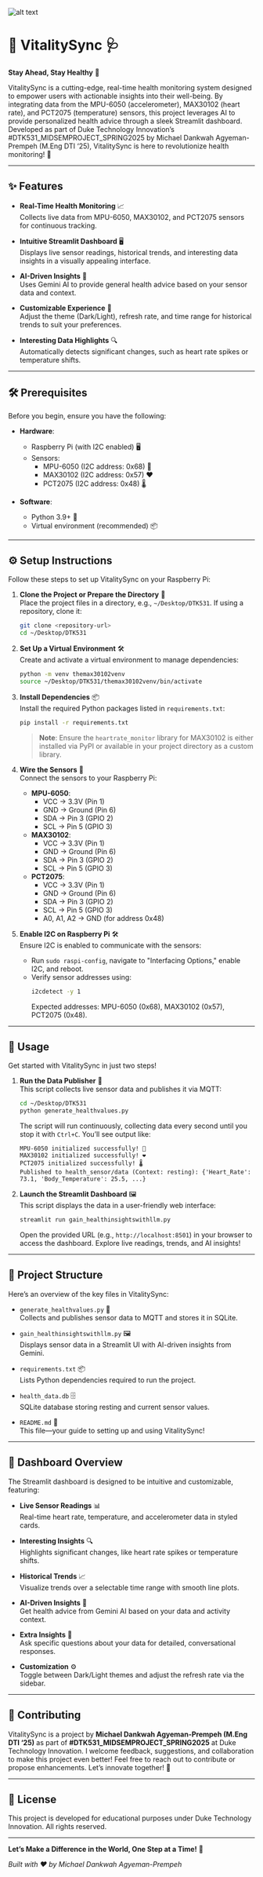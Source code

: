 ![alt text](essentials/images/VitalitySync_Logo.png)

# 💖 VitalitySync 🩺
**Stay Ahead, Stay Healthy** 🌟

VitalitySync is a cutting-edge, real-time health monitoring system designed to empower users with actionable insights into their well-being. By integrating data from the MPU-6050 (accelerometer), MAX30102 (heart rate), and PCT2075 (temperature) sensors, this project leverages AI to provide personalized health advice through a sleek Streamlit dashboard. Developed as part of Duke Technology Innovation’s #DTK531_MIDSEMPROJECT_SPRING2025 by Michael Dankwah Agyeman-Prempeh (M.Eng DTI ‘25), VitalitySync is here to revolutionize health monitoring! 🚀

---

## ✨ Features

- **Real-Time Health Monitoring** 📈  
  Collects live data from MPU-6050, MAX30102, and PCT2075 sensors for continuous tracking.

- **Intuitive Streamlit Dashboard** 🖥️  
  Displays live sensor readings, historical trends, and interesting data insights in a visually appealing interface.

- **AI-Driven Insights** 🤖  
  Uses Gemini AI to provide general health advice based on your sensor data and context.

- **Customizable Experience** 🎨  
  Adjust the theme (Dark/Light), refresh rate, and time range for historical trends to suit your preferences.

- **Interesting Data Highlights** 🔍  
  Automatically detects significant changes, such as heart rate spikes or temperature shifts.

---

## 🛠️ Prerequisites

Before you begin, ensure you have the following:

- **Hardware**:
  - Raspberry Pi (with I2C enabled) 🖥️
  - Sensors:
    - MPU-6050 (I2C address: 0x68) 📏
    - MAX30102 (I2C address: 0x57) ❤️
    - PCT2075 (I2C address: 0x48) 🌡️

- **Software**:
  - Python 3.9+ 🐍
  - Virtual environment (recommended) 📦

---

## ⚙️ Setup Instructions

Follow these steps to set up VitalitySync on your Raspberry Pi:

1. **Clone the Project or Prepare the Directory** 📂  
   Place the project files in a directory, e.g., `~/Desktop/DTK531`. If using a repository, clone it:
   ```bash
   git clone <repository-url>
   cd ~/Desktop/DTK531
   ```

2. **Set Up a Virtual Environment** 🛠️  
   Create and activate a virtual environment to manage dependencies:
   ```bash
   python -m venv themax30102venv
   source ~/Desktop/DTK531/themax30102venv/bin/activate
   ```

3. **Install Dependencies** 📦  
   Install the required Python packages listed in `requirements.txt`:
   ```bash
   pip install -r requirements.txt
   ```
   > **Note**: Ensure the `heartrate_monitor` library for MAX30102 is either installed via PyPI or available in your project directory as a custom library.

4. **Wire the Sensors** 🔌  
   Connect the sensors to your Raspberry Pi:
   - **MPU-6050**:
     - VCC → 3.3V (Pin 1)
     - GND → Ground (Pin 6)
     - SDA → Pin 3 (GPIO 2)
     - SCL → Pin 5 (GPIO 3)
   - **MAX30102**:
     - VCC → 3.3V (Pin 1)
     - GND → Ground (Pin 6)
     - SDA → Pin 3 (GPIO 2)
     - SCL → Pin 5 (GPIO 3)
   - **PCT2075**:
     - VCC → 3.3V (Pin 1)
     - GND → Ground (Pin 6)
     - SDA → Pin 3 (GPIO 2)
     - SCL → Pin 5 (GPIO 3)
     - A0, A1, A2 → GND (for address 0x48)

5. **Enable I2C on Raspberry Pi** 🛠️  
   Ensure I2C is enabled to communicate with the sensors:
   - Run `sudo raspi-config`, navigate to "Interfacing Options," enable I2C, and reboot.
   - Verify sensor addresses using:
     ```bash
     i2cdetect -y 1
     ```
     Expected addresses: MPU-6050 (0x68), MAX30102 (0x57), PCT2075 (0x48).

---

## 🚀 Usage

Get started with VitalitySync in just two steps!

1. **Run the Data Publisher** 📡  
   This script collects live sensor data and publishes it via MQTT:
   ```bash
   cd ~/Desktop/DTK531
   python generate_healthvalues.py
   ```
   The script will run continuously, collecting data every second until you stop it with `Ctrl+C`. You’ll see output like:
   ```
   MPU-6050 initialized successfully! 🚀
   MAX30102 initialized successfully! ❤️
   PCT2075 initialized successfully! 🌡️
   Published to health_sensor/data (Context: resting): {'Heart_Rate': 73.1, 'Body_Temperature': 25.5, ...}
   ```

2. **Launch the Streamlit Dashboard** 🖼️  
   This script displays the data in a user-friendly web interface:
   ```bash
   streamlit run gain_healthinsightswithllm.py
   ```
   Open the provided URL (e.g., `http://localhost:8501`) in your browser to access the dashboard. Explore live readings, trends, and AI insights!

---

## 📁 Project Structure

Here’s an overview of the key files in VitalitySync:

- `generate_healthvalues.py` 📡  
  Collects and publishes sensor data to MQTT and stores it in SQLite.

- `gain_healthinsightswithllm.py` 🖼️  
  Displays sensor data in a Streamlit UI with AI-driven insights from Gemini.

- `requirements.txt` 📦  
  Lists Python dependencies required to run the project.

- `health_data.db` 🗄️  
  SQLite database storing resting and current sensor values.

- `README.md` 📜  
  This file—your guide to setting up and using VitalitySync!

---

## 🎨 Dashboard Overview

The Streamlit dashboard is designed to be intuitive and customizable, featuring:

- **Live Sensor Readings** 📊  
  Real-time heart rate, temperature, and accelerometer data in styled cards.

- **Interesting Insights** 🔍  
  Highlights significant changes, like heart rate spikes or temperature shifts.

- **Historical Trends** 📈  
  Visualize trends over a selectable time range with smooth line plots.

- **AI-Driven Insights** 🤖  
  Get health advice from Gemini AI based on your data and activity context.

- **Extra Insights** 🔎  
  Ask specific questions about your data for detailed, conversational responses.

- **Customization** ⚙️  
  Toggle between Dark/Light themes and adjust the refresh rate via the sidebar.

---

## 🤝 Contributing

VitalitySync is a project by **Michael Dankwah Agyeman-Prempeh (M.Eng DTI ‘25)** as part of **#DTK531_MIDSEMPROJECT_SPRING2025** at Duke Technology Innovation. I welcome feedback, suggestions, and collaboration to make this project even better! Feel free to reach out to contribute or propose enhancements. Let’s innovate together! 🌟

---

## 📜 License

This project is developed for educational purposes under Duke Technology Innovation. All rights reserved.

---

**Let’s Make a Difference in the World, One Step at a Time!** 💪

*Built with ❤️ by Michael Dankwah Agyeman-Prempeh*